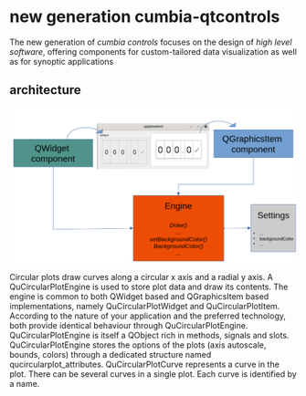 # new generation cumbia-qtcontrols

The new generation of *cumbia controls* focuses on the design of *high level software*, offering 
components for custom-tailored data visualization as well as for synoptic applications


## architecture

![architecture diagram for cumbia-qtcontrols-ng components.](artwork/class-diagram.png)


Circular plots draw curves along a circular x axis and a radial y axis.
A QuCircularPlotEngine is used to store plot data and draw its contents.
The engine is common to both QWidget based and QGraphicsItem based implementations, namely
QuCircularPlotWidget and QuCircularPlotItem.
According to the nature of your application and the preferred technology, both provide
identical behaviour through QuCircularPlotEngine.
QuCircularPlotEngine is itself a QObject rich in methods, signals and slots.
QuCircularPlotEngine stores the options of the plots (axis autoscale, bounds, colors)
through a dedicated structure named qucircularplot_attributes.
QuCircularPlotCurve represents a curve in the plot. There can be several curves in a single
plot. Each curve is identified by a name.
